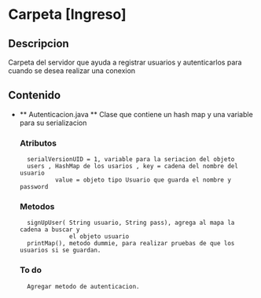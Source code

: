 # Carpeta [Ingreso]

## Descripcion

Carpeta del servidor que ayuda a registrar usuarios y autenticarlos para cuando se
desea realizar una conexion

## Contenido

- ** Autenticacion.java **
    Clase que contiene un hash map y una variable para su serializacion
    ### Atributos 
        serialVersionUID = 1, variable para la seriacion del objeto
        users , HashMap de los usarios , key = cadena del nombre del usuario
                value = objeto tipo Usuario que guarda el nombre y password
    ### Metodos 
        signUpUser( String usuario, String pass), agrega al mapa la cadena a buscar y 
                    el objeto usuario
        printMap(), metodo dummie, para realizar pruebas de que los usuarios si se guardan.

    ### To do
        Agregar metodo de autenticacion.
